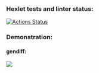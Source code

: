 ### Hexlet tests and linter status:
[![Actions Status](https://github.com/Dmitry597/python-project-50/actions/workflows/hexlet-check.yml/badge.svg)](https://github.com/Dmitry597/python-project-50/actions)

### Demonstration:

#### gendiff:
<a href="https://asciinema.org/a/DSRbmwiuU3yJpDjd8Wk1LbkdP" target="_blank"><img src="https://asciinema.org/a/DSRbmwiuU3yJpDjd8Wk1LbkdP.svg" /></a>
